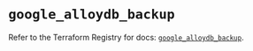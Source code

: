 # `google_alloydb_backup`

Refer to the Terraform Registry for docs: [`google_alloydb_backup`](https://registry.terraform.io/providers/hashicorp/google/6.19.0/docs/resources/alloydb_backup).
